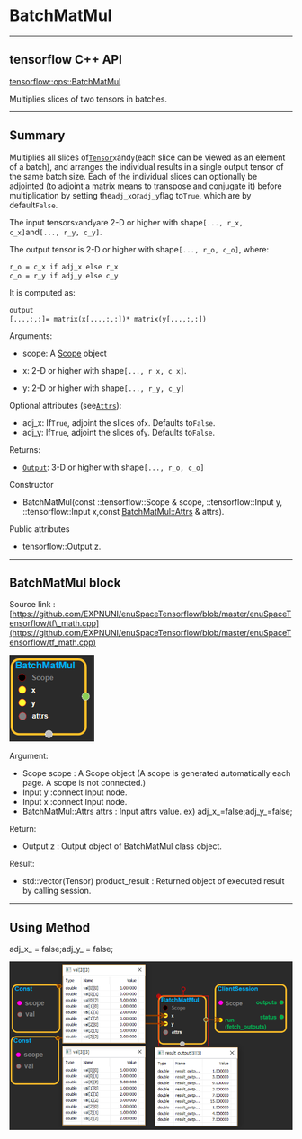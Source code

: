 # BatchMatMul

---

## tensorflow C++ API

[tensorflow::ops::BatchMatMul](https://www.tensorflow.org/api_docs/cc/class/tensorflow/ops/batch-mat-mul)

Multiplies slices of two tensors in batches.

---

## Summary

Multiplies all slices of[`Tensor`](https://www.tensorflow.org/api_docs/cc/class/tensorflow/tensor.html#classtensorflow_1_1_tensor)`x`and`y`\(each slice can be viewed as an element of a batch\), and arranges the individual results in a single output tensor of the same batch size. Each of the individual slices can optionally be adjointed \(to adjoint a matrix means to transpose and conjugate it\) before multiplication by setting the`adj_x`or`adj_y`flag to`True`, which are by default`False`.

The input tensors`x`and`y`are 2-D or higher with shape`[..., r_x, c_x]`and`[..., r_y, c_y]`.

The output tensor is 2-D or higher with shape`[..., r_o, c_o]`, where:

```
r_o = c_x if adj_x else r_x
c_o = r_y if adj_y else c_y
```

It is computed as:

```
output
[...,:,:]= matrix(x[...,:,:])* matrix(y[...,:,:])
```

Arguments:

* scope: A [Scope](https://www.tensorflow.org/api_docs/cc/class/tensorflow/scope.html#classtensorflow_1_1_scope) object

* x: 2-D or higher with shape`[..., r_x, c_x]`.

* y: 2-D or higher with shape`[..., r_y, c_y]`

Optional attributes \(see[`Attrs`](https://www.tensorflow.org/api_docs/cc/struct/tensorflow/ops/batch-mat-mul/attrs.html#structtensorflow_1_1ops_1_1_batch_mat_mul_1_1_attrs)\):

* adj\_x: If`True`, adjoint the slices of`x`. Defaults to`False`.
* adj\_y: If`True`, adjoint the slices of`y`. Defaults to`False`.

Returns:

* [`Output`](https://www.tensorflow.org/api_docs/cc/class/tensorflow/output.html#classtensorflow_1_1_output): 3-D or higher with shape`[..., r_o, c_o]`

Constructor

* BatchMatMul\(const ::tensorflow::Scope & scope, ::tensorflow::Input y, ::tensorflow::Input x,const [BatchMatMul::Attrs](https://www.tensorflow.org/api_docs/cc/struct/tensorflow/ops/batch-mat-mul/attrs.html#structtensorflow_1_1ops_1_1_batch_mat_mul_1_1_attrs) &
   attrs\).

Public attributes

* tensorflow::Output z.

---

## BatchMatMul block

Source link : [https://github.com/EXPNUNI/enuSpaceTensorflow/blob/master/enuSpaceTensorflow/tf\_math.cpp](https://github.com/EXPNUNI/enuSpaceTensorflow/blob/master/enuSpaceTensorflow/tf_math.cpp)

![](/assets/math_BatchMatMul_Symbol.png)

Argument:

* Scope scope : A Scope object \(A scope is generated automatically each page. A scope is not connected.\)
* Input y :connect  Input node.
* Input x :connect  Input node.
* BatchMatMul::Attrs attrs : Input  attrs value. ex\) adj\_x\_=false;adj\_y\_=false;

Return:

* Output z : Output object of BatchMatMul class object.

Result:

* std::vector\(Tensor\) product\_result : Returned object of executed result by calling session.

---

## Using Method

adj\_x\_ = false;adj\_y\_ = false;

![](/assets/math_BatchMatMul_Method.png)

